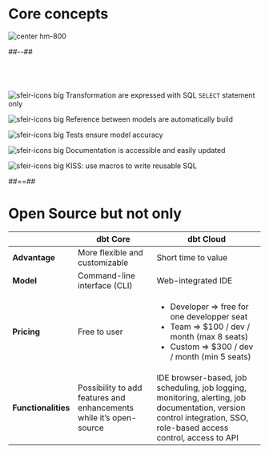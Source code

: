 # Core concepts

<!-- .slide: class="two-column" -->

![center hm-800](./assets/images/docs/markdown/12-dbt/analytics-engineering-dbt.png)

##--##

<!-- .slide: data-background="var(--black)"-->

#

<br/>

![sfeir-icons big](edit) <span style="vertical-align:top">Transformation are expressed with SQL `SELECT` statement only</span>

![sfeir-icons big](refresh-ccw) <span style="vertical-align:top">Reference between models are automatically build</span>

![sfeir-icons big](target) <span style="vertical-align:top">Tests ensure model accuracy</span>

![sfeir-icons big](book) <span style="vertical-align:top">Documentation is accessible and easily updated</span>

![sfeir-icons big](database) <span style="vertical-align:top">KISS: use macros to write reusable SQL</span>

##==##

# Open Source but not only

|                     | dbt Core                                                            | dbt Cloud                                                                                                                                                           |
| ------------------- | ------------------------------------------------------------------- | ------------------------------------------------------------------------------------------------------------------------------------------------------------------- |
| **Advantage**       | More flexible and customizable                                      | Short time to value                                                                                                                                                 |
| **Model**           | Command-line interface (CLI)                                        | Web-integrated IDE                                                                                                                                                  |
| **Pricing**         | Free to user                                                        | <ul><li>Developer ⇒ free for one developper seat </li><li>Team ⇒ $100 / dev / month (max 8 seats) </li><li>Custom ⇒ $300 / dev / month (min 5 seats)</li>           |
| **Functionalities** | Possibility to add features and enhancements while it’s open-source | IDE browser-based, job scheduling, job logging, monitoring, alerting, job documentation, version control integration, SSO, role-based access control, access to API |
